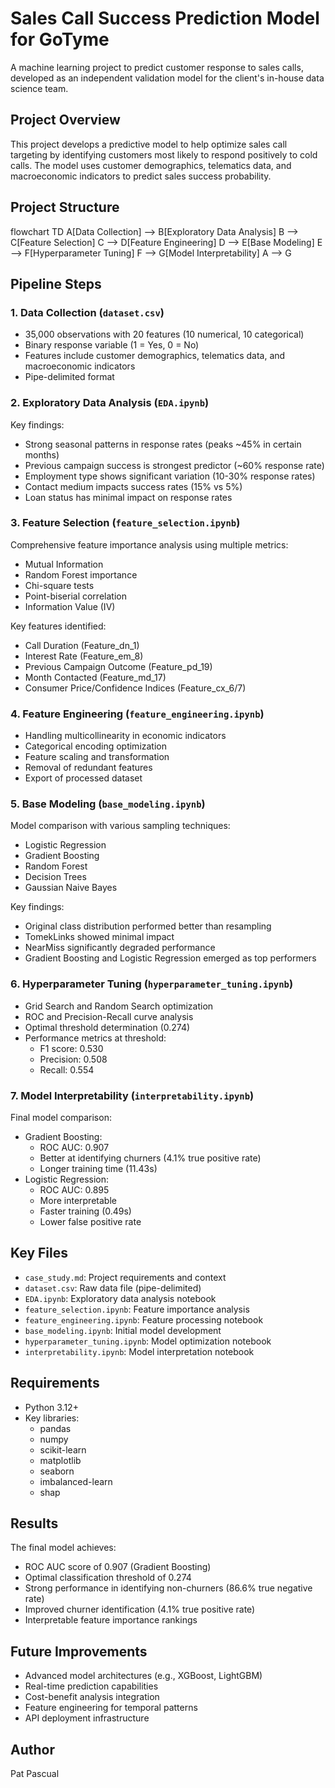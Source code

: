 # Sales Call Success Prediction Model for GoTyme
A machine learning project to predict customer response to sales calls, developed as an independent validation model for the client's in-house data science team.

## Project Overview
This project develops a predictive model to help optimize sales call targeting by identifying customers most likely to respond positively to cold calls. The model uses customer demographics, telematics data, and macroeconomic indicators to predict sales success probability.

## Project Structure
flowchart TD
    A[Data Collection] --> B[Exploratory Data Analysis]
    B --> C[Feature Selection]
    C --> D[Feature Engineering]
    D --> E[Base Modeling]
    E --> F[Hyperparameter Tuning]
    F --> G[Model Interpretability]
    A --> G

## Pipeline Steps

### 1. Data Collection (`dataset.csv`)
- 35,000 observations with 20 features (10 numerical, 10 categorical)
- Binary response variable (1 = Yes, 0 = No)
- Features include customer demographics, telematics data, and macroeconomic indicators
- Pipe-delimited format

### 2. Exploratory Data Analysis (`EDA.ipynb`)
Key findings:
- Strong seasonal patterns in response rates (peaks ~45% in certain months)
- Previous campaign success is strongest predictor (~60% response rate)
- Employment type shows significant variation (10-30% response rates)
- Contact medium impacts success rates (15% vs 5%)
- Loan status has minimal impact on response rates

### 3. Feature Selection (`feature_selection.ipynb`)
Comprehensive feature importance analysis using multiple metrics:
- Mutual Information
- Random Forest importance
- Chi-square tests
- Point-biserial correlation
- Information Value (IV)

Key features identified:
- Call Duration (Feature_dn_1)
- Interest Rate (Feature_em_8)
- Previous Campaign Outcome (Feature_pd_19)
- Month Contacted (Feature_md_17)
- Consumer Price/Confidence Indices (Feature_cx_6/7)

### 4. Feature Engineering (`feature_engineering.ipynb`)
- Handling multicollinearity in economic indicators
- Categorical encoding optimization
- Feature scaling and transformation
- Removal of redundant features
- Export of processed dataset

### 5. Base Modeling (`base_modeling.ipynb`)
Model comparison with various sampling techniques:
- Logistic Regression
- Gradient Boosting
- Random Forest
- Decision Trees
- Gaussian Naive Bayes

Key findings:
- Original class distribution performed better than resampling
- TomekLinks showed minimal impact
- NearMiss significantly degraded performance
- Gradient Boosting and Logistic Regression emerged as top performers

### 6. Hyperparameter Tuning (`hyperparameter_tuning.ipynb`)
- Grid Search and Random Search optimization
- ROC and Precision-Recall curve analysis
- Optimal threshold determination (0.274)
- Performance metrics at threshold:
  - F1 score: 0.530
  - Precision: 0.508
  - Recall: 0.554

### 7. Model Interpretability (`interpretability.ipynb`)
Final model comparison:
- Gradient Boosting:
  - ROC AUC: 0.907
  - Better at identifying churners (4.1% true positive rate)
  - Longer training time (11.43s)
- Logistic Regression:
  - ROC AUC: 0.895
  - More interpretable
  - Faster training (0.49s)
  - Lower false positive rate

## Key Files
- `case_study.md`: Project requirements and context
- `dataset.csv`: Raw data file (pipe-delimited)
- `EDA.ipynb`: Exploratory data analysis notebook
- `feature_selection.ipynb`: Feature importance analysis
- `feature_engineering.ipynb`: Feature processing notebook
- `base_modeling.ipynb`: Initial model development
- `hyperparameter_tuning.ipynb`: Model optimization notebook
- `interpretability.ipynb`: Model interpretation notebook

## Requirements
- Python 3.12+
- Key libraries:
  - pandas
  - numpy
  - scikit-learn
  - matplotlib
  - seaborn
  - imbalanced-learn
  - shap

## Results
The final model achieves:
- ROC AUC score of 0.907 (Gradient Boosting)
- Optimal classification threshold of 0.274
- Strong performance in identifying non-churners (86.6% true negative rate)
- Improved churner identification (4.1% true positive rate)
- Interpretable feature importance rankings

## Future Improvements
- Advanced model architectures (e.g., XGBoost, LightGBM)
- Real-time prediction capabilities
- Cost-benefit analysis integration
- Feature engineering for temporal patterns
- API deployment infrastructure

## Author
Pat Pascual
